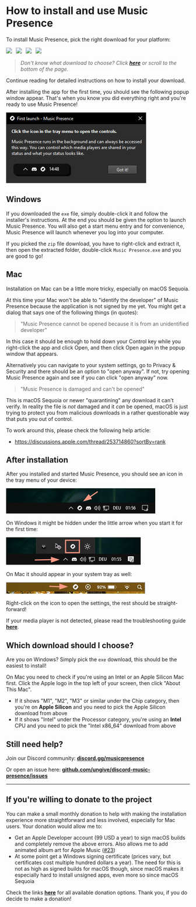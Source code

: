 # How to install and use Music Presence

To install Music Presence, pick the right download for your platform:

<!-- DL_BUTTONS_BEGIN -->
[<img src="https://raw.githubusercontent.com/ungive/discord-music-presence/refs/heads/master/assets/download-win-exe-x64-2x.png" width="182">](https://github.com/ungive/discord-music-presence/releases/download/v2.2.8/musicpresence-2.2.8-windows-x64-installer.exe)&ensp;
[<img src="https://raw.githubusercontent.com/ungive/discord-music-presence/refs/heads/master/assets/download-win-zip-x64-2x.png" width="182">](https://github.com/ungive/discord-music-presence/releases/download/v2.2.8/musicpresence-2.2.8-windows-x64.zip)&ensp;
[<img src="https://raw.githubusercontent.com/ungive/discord-music-presence/refs/heads/master/assets/download-mac-dmg-arm64-2x.png" width="182">](https://github.com/ungive/discord-music-presence/releases/download/v2.2.8/musicpresence-2.2.8-mac-arm64.dmg)&ensp;
[<img src="https://raw.githubusercontent.com/ungive/discord-music-presence/refs/heads/master/assets/download-mac-dmg-x86_64-2x.png" width="182">](https://github.com/ungive/discord-music-presence/releases/download/v2.2.8/musicpresence-2.2.8-mac-x86_64.dmg)
<!-- DL_BUTTONS_END -->

> *Don't know what download to choose?*
> *Click [**here**](#which-download-should-i-choose)*
> *or scroll to the bottom of the page.*

Continue reading for detailed instructions on how to install your download.

After installing the app for the first time,
you should see the following popup window appear.
That's when you know you did everything right
and you're ready to use Music Presence!

![](../assets/screenshot-first-start.png)

## Windows

If you downloaded the `exe` file,
simply double-click it and follow the installer's instructions.
At the end you should be given the option to launch Music Presence.
You will also get a start menu entry and for convenience,
Music Presence will launch whenever you log into your computer.

If you picked the `zip` file download,
you have to right-click and extract it,
then open the extracted folder, double-click `Music Presence.exe`
and you are good to go!

## Mac

Installation on Mac can be a little more tricky, especially on macOS Sequoia.

At this time your Mac won't be able to
"identify the developer" of Music Presence
because the application is not signed by me yet.
You might get a dialog that says one of the following things (in quotes):

> "Music Presence cannot be opened because it is from an unidentified developer"

In this case it should be enough to hold down your Control key
while you right-click the app and click Open,
and then click Open again in the popup window that appears.

Alternatively you can navigate to your system settings,
go to Privacy & Security and there should be an option to "open anyway".
If not, try opening Music Presence again
and see if you can click "open anyway" now.

> "Music Presence is damaged and can't be opened"

This is macOS Sequoia or newer "quarantining" any download it can't verify.
In reality the file is *not* damaged and it *can* be opened,
macOS is just trying to protect you from malicious downloads
in a rather questionable way that puts you out of control.

To work around this, please check the following help article:

- https://discussions.apple.com/thread/253714860?sortBy=rank

## After installation

After you installed and started Music Presence,
you should see an icon in the tray menu of your device:

![Music Presence in the Windows tray menu](../assets/tray-windows.png)

On Windows it might be hidden under the little arrow
when you start it for the first time:

![Music Presence in the Windows tray overflow menu](../assets/tray-windows-hidden.png)

On Mac it should appear in your system tray as well:

![Music Presence in the Mac tray menu](../assets/tray-mac.png)

Right-click on the icon to open the settings,
the rest should be straight-forward!

If your media player is not detected,
please read the troubleshooting guide [**here**](./troubleshooting.md).

## Which download should I choose?

Are you on Windows? Simply pick the `exe` download,
this should be the easiest to install!

On Mac you need to check if you're using an Intel or an Apple Silicon Mac first.
Click the Apple logo in the top left of your screen,
then click "About This Mac".

- If it shows "M1", "M2", "M3" or similar under the Chip category,
  then you're on **Apple Silicon**
  and you need to pick the Apple Silicon download from above
- If it shows "Intel" under the Processor category,
  you're using an **Intel** CPU and you need to pick the
  "Intel x86_64" download from above

## Still need help?

Join our Discord community:
[**discord.gg/musicpresence**](https://discord.gg/musicpresence)

Or open an issue here:
[**github.com/ungive/discord-music-presence/issues**](https://github.com/ungive/discord-music-presence/issues)

---

## If you're willing to donate to the project

You can make a small monthly donation to help with
making the installation experience more straightforward and less involved,
especially for Mac users.
Your donation would allow me to:

- Get an Apple Developer account (99 USD a year) to sign macOS builds
  and completely remove the above errors.
  Also allows me to add animated album art for Apple Music
  ([#23](https://github.com/ungive/discord-music-presence/issues/123))
- At some point get a Windows signing certificate
  (prices vary, but certificates cost multiple hundred dollars a year).
  The need for this is not as high as signed builds for macOS though,
  since macOS makes it especially hard to install unsigned apps,
  even more so since macOS Sequoia

Check the links [**here**](https://donate.musicpresence.app)
for all available donation options.
Thank you, if you do decide to make a donation!
